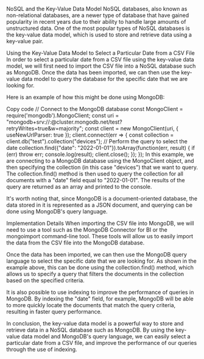 NoSQL and the Key-Value Data Model
NoSQL databases, also known as non-relational databases, are a newer type of database that have gained popularity in recent years due to their ability to handle large amounts of unstructured data. One of the most popular types of NoSQL databases is the key-value data model, which is used to store and retrieve data using a key-value pair.

Using the Key-Value Data Model to Select a Particular Date from a CSV File
In order to select a particular date from a CSV file using the key-value data model, we will first need to import the CSV file into a NoSQL database such as MongoDB. Once the data has been imported, we can then use the key-value data model to query the database for the specific date that we are looking for.

Here is an example of how this might be done using MongoDB:

Copy code
// Connect to the MongoDB database
const MongoClient = require('mongodb').MongoClient;
const uri = "mongodb+srv://<username>:<password>@cluster.mongodb.net/test?retryWrites=true&w=majority";
const client = new MongoClient(uri, { useNewUrlParser: true });
client.connect(err => {
  const collection = client.db("test").collection("devices");
  // Perform the query to select the date
  collection.find({"date": "2022-01-01"}).toArray(function(err, result) {
    if (err) throw err;
    console.log(result);
    client.close();
  });
});
In this example, we are connecting to a MongoDB database using the MongoClient object, and then specifying the collection (in this case "devices") that we want to query. The collection.find() method is then used to query the collection for all documents with a "date" field equal to "2022-01-01". The results of the query are returned as an array and printed to the console.

It's worth noting that, since MongoDB is a document-oriented database, the data stored in it is represented as a JSON document, and querying can be done using MongoDB's query language.

Implementation Details
When importing the CSV file into MongoDB, we will need to use a tool such as the MongoDB Connector for BI or the mongoimport command-line tool. These tools will allow us to easily import the data from the CSV file into the MongoDB database.

Once the data has been imported, we can then use the MongoDB query language to select the specific date that we are looking for. As shown in the example above, this can be done using the collection.find() method, which allows us to specify a query that filters the documents in the collection based on the specified criteria.

It is also possible to use indexing to improve the performance of queries in MongoDB. By indexing the "date" field, for example, MongoDB will be able to more quickly locate the documents that match the query criteria, resulting in faster query performance.

In conclusion, the key-value data model is a powerful way to store and retrieve data in a NoSQL database such as MongoDB. By using the key-value data model and MongoDB's query language, we can easily select a particular date from a CSV file, and improve the performance of our queries through the use of indexing.